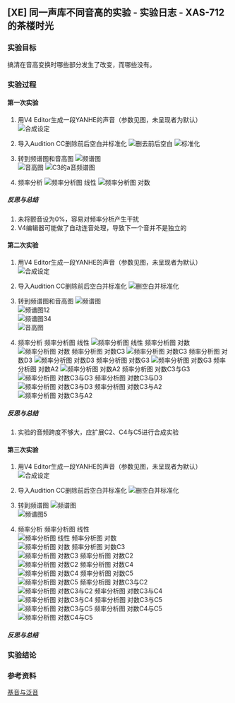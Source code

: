 ## \[XE\] 同一声库不同音高的实验 - 实验日志 - XAS-712的茶楼时光

### 实验目标
搞清在音高变换时哪些部分发生了改变，而哪些没有。

### 实验过程
#### 第一次实验
1. 用V4 Editor生成一段YANHE的声音（参数见图，未呈现者为默认）
![合成设定](/asset/explog/xe/img001.PNG)

2. 导入Audition CC删除前后空白并标准化
![删去前后空白](/asset/explog/xe/img002.PNG)
![标准化](/asset/explog/xe/img003.PNG)

3. 转到频谱图和音高图
![频谱图](/asset/explog/xe/img004.PNG)  
![音高图](/asset/explog/xe/img005.PNG)
![C3的a音频谱图](/asset/explog/xe/img006.PNG)

4. 频率分析
![频率分析图 线性](/asset/explog/xe/img007.PNG)
![频率分析图 对数](/asset/explog/xe/img008.PNG)

##### 反思与总结
1. 未将颤音设为0%，容易对频率分析产生干扰
2. V4编辑器可能做了自动连音处理，导致下一个音并不是独立的

#### 第二次实验
1. 用V4 Editor生成一段YANHE的声音（参数见图，未呈现者为默认）
![合成设定](/asset/explog/xe/img009.PNG)

2. 导入Audition CC删除前后空白并标准化
![删空白并标准化](/asset/explog/xe/img010.PNG)

3. 转到频谱图和音高图
![频谱图](/asset/explog/xe/img011.PNG)  
![频谱图12](/asset/explog/xe/img012.PNG)  
![频谱图34](/asset/explog/xe/img013.PNG)  
![音高图](/asset/explog/xe/img014.PNG)

4. 频率分析
频率分析图 线性
![频率分析图 线性](/asset/explog/xe/img015.PNG)
频率分析图 对数
![频率分析图 对数](/asset/explog/xe/img016.PNG)
频率分析图 对数C3
![频率分析图 对数C3](/asset/explog/xe/img017.PNG)
频率分析图 对数D3
![频率分析图 对数D3](/asset/explog/xe/img018.PNG)
频率分析图 对数G3
![频率分析图 对数G3](/asset/explog/xe/img019.PNG)
频率分析图 对数A2
![频率分析图 对数A2](/asset/explog/xe/img020.PNG)
频率分析图 对数C3与G3
![频率分析图 对数C3与G3](/asset/explog/xe/img021.PNG)
频率分析图 对数C3与D3
![频率分析图 对数C3与D3](/asset/explog/xe/img022.PNG)
频率分析图 对数C3与A2
![频率分析图 对数C3与A2](/asset/explog/xe/img023.PNG)

##### 反思与总结
1. 实验的音频跨度不够大，应扩展C2、C4与C5进行合成实验

#### 第三次实验
1. 用V4 Editor生成一段YANHE的声音（参数见图，未呈现者为默认）
![合成设定](/asset/explog/xe/img024.PNG)

2. 导入Audition CC删除前后空白并标准化
![删空白并标准化](/asset/explog/xe/img025.PNG)

3. 转到频谱图
![频谱图](/asset/explog/xe/img026.PNG)  
![频谱图5](/asset/explog/xe/img027.PNG)  

4. 频率分析
频率分析图 线性  
![频率分析图 线性](/asset/explog/xe/img028.PNG)
频率分析图 对数  
![频率分析图 对数](/asset/explog/xe/img029.PNG)
频率分析图 对数C3  
![频率分析图 对数C3](/asset/explog/xe/img017.PNG)
频率分析图 对数C2  
![频率分析图 对数C2](/asset/explog/xe/img031.PNG)
频率分析图 对数C4  
![频率分析图 对数C4](/asset/explog/xe/img032.PNG)
频率分析图 对数C5  
![频率分析图 对数C5](/asset/explog/xe/img033.PNG)
频率分析图 对数C3与C2  
![频率分析图 对数C3与C2](/asset/explog/xe/img030.PNG)
频率分析图 对数C3与C4  
![频率分析图 对数C3与C4](/asset/explog/xe/img034.PNG)
频率分析图 对数C3与C5  
![频率分析图 对数C3与C5](/asset/explog/xe/img035.PNG)
频率分析图 对数C4与C5  
![频率分析图 对数C4与C5](/asset/explog/xe/img036.PNG)

##### 反思与总结


### 实验结论

### 参考资料
[基音与泛音](http://tieba.baidu.com/p/3552553058)
